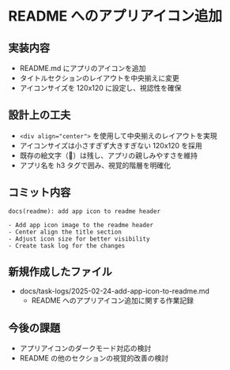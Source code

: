 # README へのアプリアイコン追加

## 実装内容

- README.md にアプリのアイコンを追加
- タイトルセクションのレイアウトを中央揃えに変更
- アイコンサイズを 120x120 に設定し、視認性を確保

## 設計上の工夫

- `<div align="center">` を使用して中央揃えのレイアウトを実現
- アイコンサイズは小さすぎず大きすぎない 120x120 を採用
- 既存の絵文字（🥙）は残し、アプリの親しみやすさを維持
- アプリ名を h3 タグで囲み、視覚的階層を明確化

## コミット内容

```
docs(readme): add app icon to readme header

- Add app icon image to the readme header
- Center align the title section
- Adjust icon size for better visibility
- Create task log for the changes
```

## 新規作成したファイル

- docs/task-logs/2025-02-24-add-app-icon-to-readme.md
  - README へのアプリアイコン追加に関する作業記録

## 今後の課題

- アプリアイコンのダークモード対応の検討
- README の他のセクションの視覚的改善の検討
